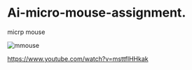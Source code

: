 # Ai-micro-mouse-assignment.
micrp mouse


![mmouse](https://user-images.githubusercontent.com/75565736/107533885-64566b00-6be5-11eb-8e38-35c710bce7e3.gif)


https://www.youtube.com/watch?v=msttfIHHkak
